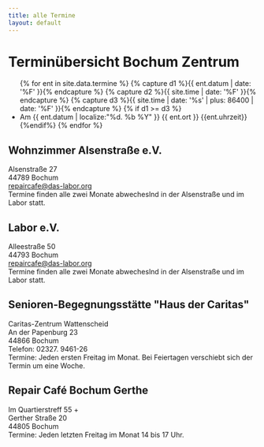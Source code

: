 ```yaml
---
title: alle Termine
layout: default
---
```

Terminübersicht Bochum Zentrum
==============================
<ul>
 {% for ent in site.data.termine %}
	{% capture d1 %}{{ ent.datum | date: '%F' }}{% endcapture %}
        {% capture d2 %}{{ site.time | date: '%F' }}{% endcapture %}
        {% capture d3 %}{{ site.time | date: '%s' | plus: 86400 | date: '%F' }}{% endcapture %}
        {% if d1 >= d3 %}
        	<li>Am {{ ent.datum | localize:"%d. %b %Y" }} {{ ent.ort }} {{ent.uhrzeit}}</li>
        {%endif%}
{% endfor %}
</ul>


<a id="alsenstraße"></a>

Wohnzimmer Alsenstraße e.V.
---------------------------
Alsenstraße 27 <br>
44789 Bochum<br>
repaircafe@das-labor.org<br>
Termine finden alle zwei Monate abwecheslnd in der Alsenstraße und im Labor statt.

<a id="labor"></a>

Labor e.V.
----------
Alleestraße 50 <br>
44793 Bochum <br>
repaircafe@das-labor.org<br>
Termine finden alle zwei Monate abwecheslnd in der Alsenstraße und im Labor statt.

<a id="wattenscheid"></a>

Senioren-Begegnungsstätte "Haus der Caritas"
-------------------------------------------
Caritas-Zentrum Wattenscheid <br>
An der Papenburg 23<br>
44866 Bochum<br>
Telefon: 02327. 9461-26<br>
Termine: Jeden ersten Freitag im Monat. Bei Feiertagen verschiebt sich der Termin um eine Woche.

<a id="gerthe"></a>

Repair Café Bochum Gerthe
-------------------------
Im Quartierstreff 55 +<br>
Gerther Straße 20<br>
44805 Bochum<br>
Termine: Jeden letzten Freitag im Monat 14 bis 17 Uhr.


<br><br><br><br><br><br><br><br><br><br><br><br><br><br><br><br><br><br><br><br><br><br><br><br><br><br><br><br>
